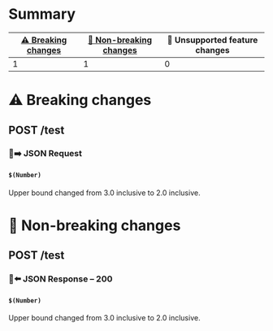 # Summary

| [⚠️ Breaking changes](#breaking-changes) | [🙆 Non-breaking changes](#non-breaking-changes) | 🤷 Unsupported feature changes |
|------------------------------------------|-------------------------------------------------|-------------------------------|
| 1                                        | 1                                               | 0                             |

# <span id="breaking-changes"></span>⚠️ Breaking changes

## **POST** /test

### 📱➡️ JSON Request

#### `$(Number)`

Upper bound changed from 3.0 inclusive to 2.0 inclusive.

# <span id="non-breaking-changes"></span>🙆 Non-breaking changes

## **POST** /test

### 📱⬅️ JSON Response – 200

#### `$(Number)`

Upper bound changed from 3.0 inclusive to 2.0 inclusive.
